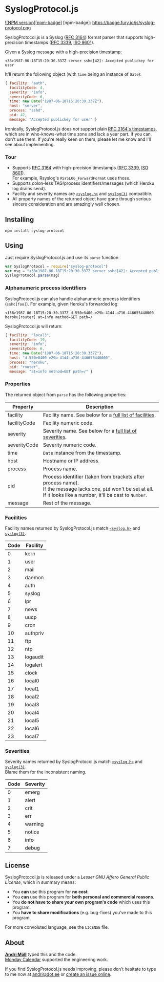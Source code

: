 SyslogProtocol.js
========
[![NPM version][npm-badge]](http://badge.fury.io/js/syslog-protocol)
[npm-badge]: https://badge.fury.io/js/syslog-protocol.png

SyslogProtocol.js is a Syslog ([RFC 3164][rfc3164]) format parser that supports
high-precision timestamps ([RFC 3339][rfc3339], [ISO 8601][iso8601]).

Given a Syslog message with a high-precision timestamp:
```
<38>1987-06-18T15:20:30.337Z server sshd[42]: Accepted publickey for user
```

It'll return the following object (with `time` being an instance of `Date`):
```javascript
{ facility: "auth",
  facilityCode: 4,
  severity: "info",
  severityCode: 6,
  time: new Date("1987-06-18T15:20:30.337Z"),
  host: "server",
  process: "sshd",
  pid: 42,
  message: "Accepted publickey for user" }
```

[rfc3164]: https://tools.ietf.org/html/rfc3164
[rfc3339]: https://tools.ietf.org/html/rfc3339
[iso8601]: https://en.wikipedia.org/wiki/ISO_8601

Ironically, SyslogProtocol.js does *not* support plain [RFC 3164's
timestamps](https://tools.ietf.org/html/rfc3164#section-4.1.2), which are in
who-knows-what time zone and lack a year part. If you can, don't use them. If
you're really keen on them, please let me know and I'll see about implementing.

### Tour
- Supports [RFC 3164](rfc3164) with high-precision timestamps ([RFC
  3339][rfc3339], [ISO 8601][iso8601]).  
  For example, Rsyslog's `RSYSLOG_ForwardFormat` uses those.
- Supports colon-less TAG/process identifiers/messages (which Heroku log drains
  send).
- Facility and severity names are [`<syslog.h>`][syslog.h] and
  [`syslog(3)`][syslog(3)] compatible.
- All property names of the returned object have gone through serious sincere
  consideration and are amazingly well chosen.


Installing
----------
```
npm install syslog-protocol
```


Using
-----
Just require SyslogProtocol.js and use its `parse` function:
```javascript
var SyslogProtocol = require("syslog-protocol")
var msg = "<38>1987-06-18T15:20:30.337Z server sshd[42]: Accepted publickey"
SyslogProtocol.parse(msg)
```

### Alphanumeric process identifiers
SyslogProtocol.js can also handle alphanumeric process identifiers (`sshd[foo]`).
For example, given Heroku's forwarded log:
```
<158>1987-06-18T15:20:30.337Z d.550e8400-e29b-41d4-a716-446655440000 heroku[router] at=info method=GET path=/
```

SyslogProtocol.js will return:
```javascript
{ facility: "local3",
  facilityCode: 19,
  severity: "info",
  severityCode: 6,
  time: new Date("1987-06-18T15:20:30.337Z"),
  host: "d.550e8400-e29b-41d4-a716-446655440000",
  process: "heroku",
  pid: "router",
  message: "at=info method=GET path=/" }
```

### Properties
The returned object from `parse` has the following properties:

Property     | Description
-------------|---------
facility     | Facility name. See below for a [full list of facilities](#facilities).
facilityCode | Facility numeric code.
severity     | Severity name. See below for a [full list of severities](#severities).
severityCode | Severity numeric code.
time         | `Date` instance from the timestamp.
host         | Hostname or IP address.
process      | Process name.
pid          | Process identifier (taken from brackets after process name).<br> If the message lacks one, `pid` won't be set at all.<br> If it looks like a number, it'll be cast to `Number`.
message      | Rest of the message.

### Facilities
Facility names returned by SyslogProtocol.js match [`<syslog.h>`][syslog.h] and
[`syslog(3)`][syslog(3)].

Code | Facility
-----|---------
   0 | kern
   1 | user
   2 | mail
   3 | daemon
   4 | auth
   5 | syslog
   6 | lpr
   7 | news
   8 | uucp
   9 | cron
  10 | authpriv
  11 | ftp
  12 | ntp
  13 | logaudit
  14 | logalert
  15 | clock
  16 | local0
  17 | local1
  18 | local2
  19 | local3
  20 | local4
  21 | local5
  22 | local6
  23 | local7

### Severities
Severity names returned by SyslogProtocol.js match [`<syslog.h>`][syslog.h] and
[`syslog(3)`][syslog(3)].  
Blame them for the inconsistent naming.

Code | Severity
-----|---------
   0 | emerg
   1 | alert
   2 | crit
   3 | err
   4 | warning
   5 | notice
   6 | info
   7 | debug

[syslog.h]: http://pubs.opengroup.org/onlinepubs/7908799/xsh/syslog.h.html
[syslog(3)]: http://linux.die.net/man/3/syslog

License
-------
SyslogProtocol.js is released under a *Lesser GNU Affero General Public License*, which
in summary means:

- You **can** use this program for **no cost**.
- You **can** use this program for **both personal and commercial reasons**.
- You **do not have to share your own program's code** which uses this program.
- You **have to share modifications** (e.g. bug-fixes) you've made to this
  program.

For more convoluted language, see the `LICENSE` file.


About
-----
**[Andri Möll](http://themoll.com)** typed this and the code.  
[Monday Calendar](https://mondayapp.com) supported the engineering work.

If you find SyslogProtocol.js needs improving, please don't hesitate to type to me now
at [andri@dot.ee][email] or [create an issue online][issues].

[email]: mailto:andri@dot.ee
[issues]: https://github.com/moll/js-syslog-protocol/issues
